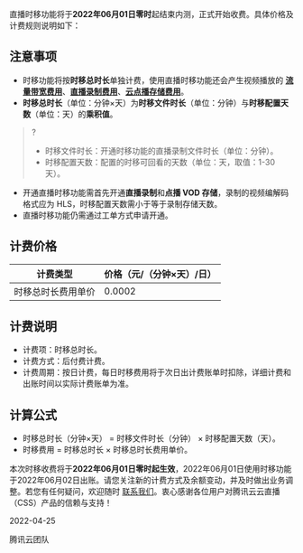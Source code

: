 直播时移功能将于**2022年06月01日零时**起结束内测，正式开始收费。具体价格及计费规则说明如下：

## 注意事项
- 时移功能将按**时移总时长**单独计费，使用直播时移功能还会产生视频播放的 [**流量带宽费用**](https://cloud.tencent.com/document/product/267/34175)、[**直播录制费用**](https://cloud.tencent.com/document/product/267/52708)、[**云点播存储费用**](https://cloud.tencent.com/document/product/266/2838)。
- **时移总时长**（单位：分钟×天）为**时移文件时长**（单位：分钟）与**时移配置天数**（单位：天）的**乘积值**。
>?
>- 时移文件时长：开通时移功能的直播录制文件时长（单位：分钟）。
>- 时移配置天数：配置的时移可回看的天数（单位：天，取值：1-30天）。
- 开通直播时移功能需首先开通**直播录制**和**点播 VOD 存储**，录制的视频编解码格式应为 HLS，时移配置天数需小于等于录制存储天数。
- 直播时移功能仍需通过工单方式申请开通。


[](id:price)
## 计费价格

| 计费类型           | 价格（元/（分钟×天）/日） |
| ------------------ | ------------------------- |
| 时移总时长费用单价 | 0.0002                    |

## 计费说明
- 计费项：时移总时长。
- 计费方式：后付费计费。
- 计费周期：按日计费，每日时移费用将于次日出计费账单时扣除，详细计费和出账时间以实际计费账单为准。

## 计算公式
- 时移总时长（分钟×天） = 时移文件时长（分钟） × 时移配置天数（天）。
- 时移费用 = 时移总时长 × 时移总时长费用单价。


本次时移收费将于**2022年06月01日零时起生效**，2022年06月01日使用时移功能于2022年06月02日出账。请您关注新的计费方式及余额变动，并及时做出业务调整。若您有任何疑问，欢迎随时 [联系我们](https://cloud.tencent.com/document/product/267/19904)。衷心感谢各位用户对腾讯云云直播（CSS）产品的信赖与支持！

2022-04-25

腾讯云团队

